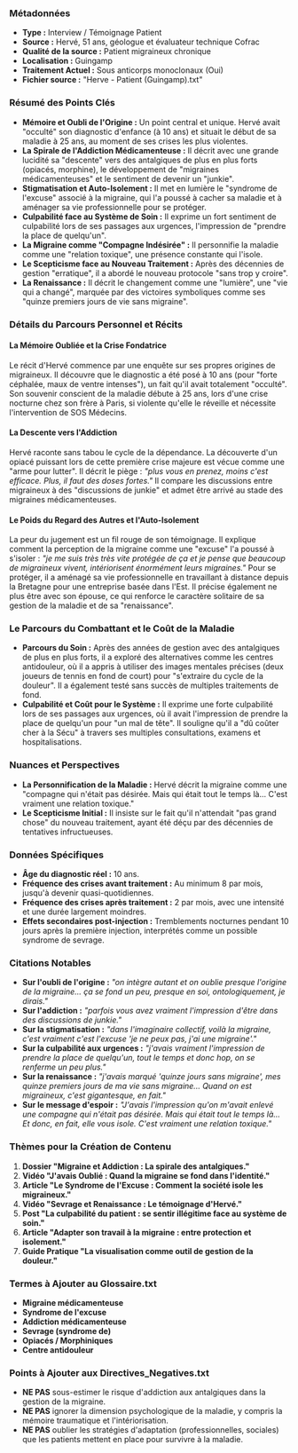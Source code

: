 ### Métadonnées

- **Type :** Interview / Témoignage Patient
- **Source :** Hervé, 51 ans, géologue et évaluateur technique Cofrac
- **Qualité de la source :** Patient migraineux chronique
- **Localisation :** Guingamp
- **Traitement Actuel :** Sous anticorps monoclonaux (Oui)
- **Fichier source :** "Herve - Patient (Guingamp).txt"

### Résumé des Points Clés

- **Mémoire et Oubli de l'Origine :** Un point central et unique. Hervé avait "occulté" son diagnostic d'enfance (à 10 ans) et situait le début de sa maladie à 25 ans, au moment de ses crises les plus violentes.
- **La Spirale de l'Addiction Médicamenteuse :** Il décrit avec une grande lucidité sa "descente" vers des antalgiques de plus en plus forts (opiacés, morphine), le développement de "migraines médicamenteuses" et le sentiment de devenir un "junkie".
- **Stigmatisation et Auto-Isolement :** Il met en lumière le "syndrome de l'excuse" associé à la migraine, qui l'a poussé à cacher sa maladie et à aménager sa vie professionnelle pour se protéger.
- **Culpabilité face au Système de Soin :** Il exprime un fort sentiment de culpabilité lors de ses passages aux urgences, l'impression de "prendre la place de quelqu'un".
- **La Migraine comme "Compagne Indésirée" :** Il personnifie la maladie comme une "relation toxique", une présence constante qui l'isole.
- **Le Scepticisme face au Nouveau Traitement :** Après des décennies de gestion "erratique", il a abordé le nouveau protocole "sans trop y croire".
- **La Renaissance :** Il décrit le changement comme une "lumière", une "vie qui a changé", marquée par des victoires symboliques comme ses "quinze premiers jours de vie sans migraine".

### Détails du Parcours Personnel et Récits

#### La Mémoire Oubliée et la Crise Fondatrice

Le récit d'Hervé commence par une enquête sur ses propres origines de migraineux. Il découvre que le diagnostic a été posé à 10 ans (pour "forte céphalée, maux de ventre intenses"), un fait qu'il avait totalement "occulté". Son souvenir conscient de la maladie débute à 25 ans, lors d'une crise nocturne chez son frère à Paris, si violente qu'elle le réveille et nécessite l'intervention de SOS Médecins.

#### La Descente vers l'Addiction

Hervé raconte sans tabou le cycle de la dépendance. La découverte d'un opiacé puissant lors de cette première crise majeure est vécue comme une "arme pour lutter". Il décrit le piège : _"plus vous en prenez, moins c'est efficace. Plus, il faut des doses fortes."_ Il compare les discussions entre migraineux à des "discussions de junkie" et admet être arrivé au stade des migraines médicamenteuses.

#### Le Poids du Regard des Autres et l'Auto-Isolement

La peur du jugement est un fil rouge de son témoignage. Il explique comment la perception de la migraine comme une "excuse" l'a poussé à s'isoler : _"je me suis très très vite protégée de ça et je pense que beaucoup de migraineux vivent, intériorisent énormément leurs migraines."_ Pour se protéger, il a aménagé sa vie professionnelle en travaillant à distance depuis la Bretagne pour une entreprise basée dans l'Est. Il précise également ne plus être avec son épouse, ce qui renforce le caractère solitaire de sa gestion de la maladie et de sa "renaissance".

### Le Parcours du Combattant et le Coût de la Maladie

- **Parcours du Soin :** Après des années de gestion avec des antalgiques de plus en plus forts, il a exploré des alternatives comme les centres antidouleur, où il a appris à utiliser des images mentales précises (deux joueurs de tennis en fond de court) pour "s'extraire du cycle de la douleur". Il a également testé sans succès de multiples traitements de fond.
- **Culpabilité et Coût pour le Système :** Il exprime une forte culpabilité lors de ses passages aux urgences, où il avait l'impression de prendre la place de quelqu'un pour "un mal de tête". Il souligne qu'il a "dû coûter cher à la Sécu" à travers ses multiples consultations, examens et hospitalisations.

### Nuances et Perspectives

- **La Personnification de la Maladie :** Hervé décrit la migraine comme une "compagne qui n'était pas désirée. Mais qui était tout le temps là... C'est vraiment une relation toxique."
- **Le Scepticisme Initial :** Il insiste sur le fait qu'il n'attendait "pas grand chose" du nouveau traitement, ayant été déçu par des décennies de tentatives infructueuses.

### Données Spécifiques

- **Âge du diagnostic réel :** 10 ans.
- **Fréquence des crises avant traitement :** Au minimum 8 par mois, jusqu'à devenir quasi-quotidiennes.
- **Fréquence des crises après traitement :** 2 par mois, avec une intensité et une durée largement moindres.
- **Effets secondaires post-injection :** Tremblements nocturnes pendant 10 jours après la première injection, interprétés comme un possible syndrome de sevrage.

### Citations Notables

- **Sur l'oubli de l'origine :** _"on intègre autant et on oublie presque l'origine de la migraine... ça se fond un peu, presque en soi, ontologiquement, je dirais."_
- **Sur l'addiction :** _"parfois vous avez vraiment l'impression d'être dans des discussions de junkie."_
- **Sur la stigmatisation :** _"dans l'imaginaire collectif, voilà la migraine, c'est vraiment c'est l'excuse 'je ne peux pas, j'ai une migraine'."_
- **Sur la culpabilité aux urgences :** _"j'avais vraiment l'impression de prendre la place de quelqu'un, tout le temps et donc hop, on se renferme un peu plus."_
- **Sur la renaissance :** _"j'avais marqué 'quinze jours sans migraine', mes quinze premiers jours de ma vie sans migraine... Quand on est migraineux, c'est gigantesque, en fait."_
- **Sur le message d'espoir :** _"J'avais l'impression qu'on m'avait enlevé une compagne qui n'était pas désirée. Mais qui était tout le temps là... Et donc, en fait, elle vous isole. C'est vraiment une relation toxique."_

### Thèmes pour la Création de Contenu

1. **Dossier "Migraine et Addiction : La spirale des antalgiques."**
2. **Vidéo "J'avais Oublié : Quand la migraine se fond dans l'identité."**
3. **Article "Le Syndrome de l'Excuse : Comment la société isole les migraineux."**
4. **Vidéo "Sevrage et Renaissance : Le témoignage d'Hervé."**
5. **Post "La culpabilité du patient : se sentir illégitime face au système de soin."**
6. **Article "Adapter son travail à la migraine : entre protection et isolement."**
7. **Guide Pratique "La visualisation comme outil de gestion de la douleur."**

### Termes à Ajouter au Glossaire.txt

- **Migraine médicamenteuse**
- **Syndrome de l'excuse**
- **Addiction médicamenteuse**
- **Sevrage (syndrome de)**
- **Opiacés / Morphiniques**
- **Centre antidouleur**

### Points à Ajouter aux Directives_Negatives.txt

- **NE PAS** sous-estimer le risque d'addiction aux antalgiques dans la gestion de la migraine.
- **NE PAS** ignorer la dimension psychologique de la maladie, y compris la mémoire traumatique et l'intériorisation.
- **NE PAS** oublier les stratégies d'adaptation (professionnelles, sociales) que les patients mettent en place pour survivre à la maladie.